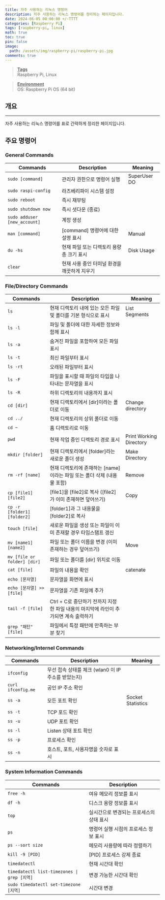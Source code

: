```yaml
---
title: 자주 사용하는 리눅스 명령어
description: 자주 사용하는 리눅스 명령어를 정리하는 페이지입니다.
date: 2024-06-05 00:00:00 +/-TTTT
categories: [Raspberry Pi]
tags: [raspberry-pi, linux]
math: true
toc: true
pin: false
image:
  path: /assets/img/raspberry-pi/raspberry-pi.jpg
comments: true
---
```


<blockquote class="prompt-info"><p><strong><u>Tags</u></strong> <br />
Raspberry Pi, Linux</p></blockquote>

<blockquote class="prompt-info"><p><strong><u>Environment</u></strong> <br />
OS: Raspberry Pi OS (64 bit) </p></blockquote>

## 개요

<hr />

자주 사용하는 리눅스 명령어를 표로 간략하게 정리한 페이지입니다.

## 주요 명령어

### **General Commands**

| Commands                     | Description                                  | Meaning      |
| ---------------------------- | -------------------------------------------- | ------------ |
| `sudo [command]`             | 관리자 권한으로 명령어 실행                  | SuperUser DO |
| `sudo raspi-config`          | 라즈베리파이 시스템 설정                     |              |
| `sudo reboot`                | 즉시 재부팅                                  |              |
| `sudo shutdown now`          | 즉시 셧다운 (종료)                           |              |
| `sudo adduser [new_account]` | 계정 생성                                    |
| `man [command]`              | [command] 명령어에 대한 설명 표시            | Manual       |
| `du -hs`                     | 현재 파일 또는 디렉토리 용량 총 크기 표시    | Disk Usage   |
| `clear`                      | 현재 사용 중인 터미널 환경을 깨끗하게 지우기 |              |

### **File/Directory Commands**

| Commands                    | Description                                                                          | Meaning                 |
| --------------------------- | ------------------------------------------------------------------------------------ | ----------------------- |
| `ls`                        | 현재 디렉토리 내에 있는 모든 파일 및 폴더를 기본 형식으로 표시                       | List Segments           |
| `ls -l`                     | 파일 및 폴더에 대한 자세한 정보와 함께 표시                                          |                         |
| `ls -a`                     | 숨겨진 파일을 포함하여 모든 파일 표시                                                |                         |
| `ls -t`                     | 최신 파일부터 표시                                                                   |
| `ls -rt`                    | 오래된 파일부터 표시                                                                 |
| `ls -F`                     | 파일을 표시할 때 파일의 타입을 나타내는 문자열을 표시                                |                         |
| `ls -R`                     | 하위 디렉토리의 내용까지 표시                                                        |                         |
| `cd [dir]`                  | 현재 디렉토리에서 [dir]이라는 폴더로 이동                                            | Change directory        |
| `cd ../`                    | 현재 디렉토리의 상위 폴더로 이동                                                     |                         |
| `cd ~`                      | 홈 디렉토리로 이동                                                                   |                         |
| `pwd`                       | 현재 작업 중인 디렉토리 경로 표시                                                    | Print Working Directory |
| `mkdir [folder]`            | 현재 디렉토리에서 [folder]라는 새로운 폴더 생성                                      | Make Directory          |
| `rm -rf [name]`             | 현재 디렉토리에 존재하는 [name]이라는 파일 또는 폴더 삭제 (내용물 포함)              | Remove                  |
| `cp [file1] [file2]`        | [file1]을 [file2]로 복사 ([file2]가 이미 존재하면 덮어쓰기)                          | Copy                    |
| `cp -r [folder1] [folder2]` | [folder1]과 그 내용물을 [folder2]로 복사                                             |                         |
| `touch [file]`              | 새로운 파일을 생성 또는 파일이 이미 존재할 경우 타임스탬프 갱신                      |                         |
| `mv [name1] [name2]`        | 파일 또는 폴더 이름을 변경 (이미 존재하는 경우 덮어쓰기)                             | Move                    |
| `mv [file or folder] [dir]` | 파일 또는 폴더를 [dir] 위치로 이동                                                   |                         |
| `cat [file]`                | 파일의 내용을 확인                                                                   | catenate                |
| `echo [문자열]`             | 문자열을 화면에 표시                                                                 |                         |
| `echo [문자열] >> [file]`   | 문자열을 기존 파일에 추가                                                            |                         |
| `tail -f [file]`            | Ctrl + C로 중단하기 전까지 지정한 파일 내용의 마지막에 라인이 추가되면 계속 출력하기 |                         |
| `grep "패턴" [file]`        | 파일에서 특정 패턴에 만족하는 부분 찾기                                              |                         |

### **Networking/Internel Commands**

| Commands           | Description                                         | Meaning           |
| ------------------ | --------------------------------------------------- | ----------------- |
| `ifconfig`         | 무선 접속 상태를 체크 (wlan0 이 IP 주소를 받았는지) |                   |
| `curl ifconfig.me` | 공인 IP 주소 확인                                   |                   |
| `ss -a`            | 모든 포트 확인                                      | Socket Statistics |
| `ss -t`            | TCP 포드 확인                                       |                   |
| `ss -u`            | UDP 포트 확인                                       |                   |
| `ss -l`            | Listen 상태 포트 확인                               |                   |
| `ss -p`            | 프로세스 확인                                       |                   |
| `ss -n`            | 호스트, 포트, 사용자명을 숫자로 표시                |                   |

### **System Information Commands**

| Commands                                    | Description                              |
| ------------------------------------------- | ---------------------------------------- |
| `free -h`                                   | 여유 메모리 정보를 표시                  |
| `df -h`                                     | 디스크 용량 정보를 표시                  |
| `top`                                       | 실시간으로 변경되는 프로세스의 상태 표시 |
| `ps`                                        | 명령어 실행 시점의 프로세스 정보 표시    |
| `ps --sort size`                            | 메모리 사용량에 따라 정렬하기            |
| `kill -9 [PID]`                             | [PID] 프로세스 강제 종료                 |
| `timedatectl`                               | 현재 시간대 확인                         |
| `timedatectl list-timezones \| grep [지역]` | 변경 가능한 시간대 확인                  |
| `sudo timedatectl set-timezone [지역]`      | 시간대 변경                              |
